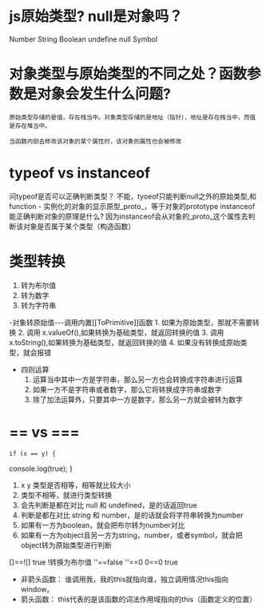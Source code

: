 # js原始类型? null是对象吗？
 Number  String Boolean undefine null Symbol

# 对象类型与原始类型的不同之处？函数参数是对象会发生什么问题?
    原始类型存储的是值，存在栈当中。对象类型存储的是地址（指针），地址是存在栈当中，而值是存在堆当中。

    当函数内部去修改该对象的某个属性时，该对象的属性也会被修改

# typeof vs instanceof
问typeof是否可以正确判断类型？
    不能，tyoeof只能判断null之外的原始类型,和function
    - 实例化的对象的显示原型_proto_，等于对象的prototype
instanceof能正确判断对象的原理是什么?
    因为instanceof会从对象的_proto_这个属性去判断该对象是否属于某个类型（构造函数）

# 类型转换
1. 转为布尔值
2. 转为数字
3. 转为字符串

  -对象转原始值---调用内置[[ToPrimitive]]函数
    1. 如果为原始类型，那就不需要转换
    2. 调用 x.valueOf(),如果转换为基础类型，就返回转换的值
    3. 调用x.toString(),如果转换为基础类型，就返回转换的值
    4. 如果没有转换成原始类型，就会报错

- 四则运算
   1. 运算当中其中一方是字符串，那么另一方也会转换成字符串进行运算
   2.  如果一方不是字符串或者数字，那么它将转换成字符串或数字
   3. 除了加法运算外，只要其中一方是数字，那么另一方就会被转为数字

#  == vs ===
    if (x == y) {
   console.log(true);
 }
 1. x y 类型是否相等，相等就比较大小
 2. 类型不相等，就进行类型转换
 3. 会先判断是都在对比 null 和 undefined，是的话返回true
 4. 判断是都在对比 string 和 number，是的话就会将字符串转换为number
 5. 如果有一方为boolean，就会把布尔转为number对比
 6. 如果有一方为object且另一方为string，number，或者symbol，就会把object转为原始类型进行判断

 []==![] true !转换为布尔值
 ''==false
 ''==0
 0==0
 true

- 非箭头函数： 谁调用我，我的this就指向谁，独立调用情况this指向window。
- 箭头函数： this代表的是该函数的词法作用域指向的this（函数定义的位置）


        